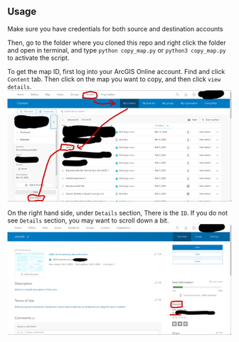 ## Usage
Make sure you have credentials for both source and destination accounts


Then, go to the folder where you cloned this repo and right click the folder and open in terminal, and type `python copy_map.py` or `python3 copy_map.py` to activate the script.


To get the map ID, first log into your ArcGIS Online account. Find and click ```Content``` tab. Then click on the map you want to copy, and then click ```view details```.\
![alt text](screenshot1.png?raw=true)

On the right hand side, under ```Details``` section, There is the ```ID```. If you do not see ```Details``` section, you may want to scroll down a bit.\
![alt text](screenshot2.png?raw=true)
